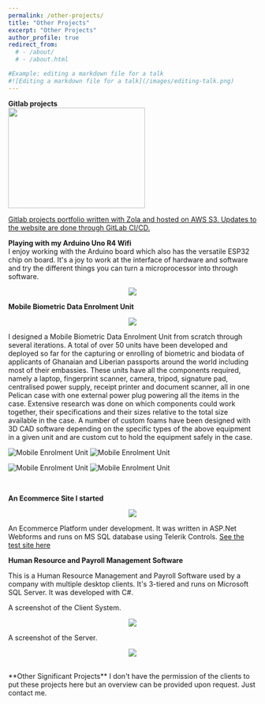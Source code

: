 ```yaml
---
permalink: /other-projects/
title: "Other Projects"
excerpt: "Other Projects"
author_profile: true
redirect_from: 
  # - /about/
  # - /about.html

#Example: editing a markdown file for a talk
#![Editing a markdown file for a talk](/images/editing-talk.png)
---
```

**Gitlab projects**  
<a href="http://lebucketmids.s3-website-us-east-1.amazonaws.com/" target="_blank">
    <img src="../images/zola-logo.png" width="277" height="204">
</a>

<a href="http://lebucketmids.s3-website-us-east-1.amazonaws.com" target="_blank">Gitlab projects portfolio written with Zola and hosted on AWS S3. Updates to the website are done through GitLab CI/CD.</a>
   

**Playing with my Arduino Uno R4 Wifi**  
I enjoy working with the Arduino board which also has the versatile ESP32 chip on board. It's a joy to work at the interface of hardware and software and try the different things you can turn a microprocessor into through software.

<p align="center">
  <img src="/images/arduino.jpg" />
</p>

**Mobile Biometric Data Enrolment Unit**  

<p align="center">
  <img src="/images/mobile_unit.jpg" />
</p>

I designed a Mobile Biometric Data Enrolment Unit from scratch through several iterations. A total of over 50 units have been developed and deployed so far for the capturing or enrolling of biometric and biodata of applicants of Ghanaian and Liberian passports around the world including most of their embassies. These units have all the components required, namely a laptop, fingerprint scanner, camera, tripod, signature pad, centralised power supply, receipt printer and document scanner, all in one Pelican case with one external power plug powering all the items in the case. Extensive research was done on which components could work together, their specifications and their sizes relative to the total size available in the case. A number of custom foams have been designed with 3D CAD software depending on the specific types of the above equipment in a given unit and are custom cut to hold the equipment safely in the case.

![Mobile Enrolment Unit](/images/mobile_unit_2.jpg)
![Mobile Enrolment Unit](/images/mobile_unit_3.jpg)

![Mobile Enrolment Unit](/images/mobile_unit_1.jpg)
![Mobile Enrolment Unit](/images/mobile_unit_4.jpg)

<br >

**An Ecommerce Site I started**  

<p align="center">
  <img src="/images/ecommerce.png" />
</p>
An Ecommerce Platform under development. It was written in ASP.Net Webforms and runs on MS SQL database using Telerik Controls.
<a href="http://testshop.oxygenegroup.com" target="_blank">See the test site here</a>


<br >

**Human Resource and Payroll Management Software**  

This is a Human Resource Management and Payroll Software used by a company with multiple desktop clients. It's 3-tiered and runs on Microsoft SQL Server. It was developed with C#.

A screenshot of the Client System.
<p align="center">
  <img src="/images/client.png" />
</p>
A screenshot of the Server.
<p align="center">
  <img src="/images/server.png" />
</p>


<br >
**Other Significant Projects**   
I don't have the permission of the clients to put these projects here but an overview can be provided upon request. Just contact me.